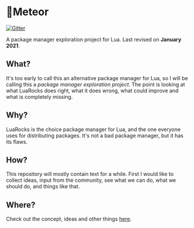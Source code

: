 # 🌠Meteor

<a href="https://gitter.im/daelvn/meteor"><img alt="Gitter" src="https://img.shields.io/gitter/room/daelvn/meteor?style=flat-square"></a>

A package manager exploration project for Lua. Last revised on **January 2021**.

## What?

It's too early to call this an alternative package manager for Lua, so I will be calling this a *package manager exploration project*. The point is looking at what LuaRocks does right, what it does wrong, what could improve and what is completely missing.

## Why?

LuaRocks is the choice package manager for Lua, and the one everyone uses for distributing packages. It's not a bad package manager, but it has its flaws.

## How?

This repository will mostly contain text for a while. First I would like to collect ideas, input from the community, see what we can do, what we should do, and things like that.

## Where?

Check out the concept, ideas and other things [here](//git.daelvn.com/meteor/).